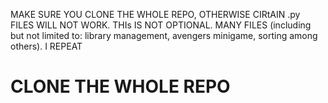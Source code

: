 MAKE SURE YOU CLONE THE WHOLE REPO, OTHERWISE CIRtAIN .py FILES WILL NOT WORK. THIs IS NOT OPTIONAL. MANY FILES (including but not limited to: library management, avengers minigame, sorting among others). I REPEAT
# CLONE THE WHOLE REPO
